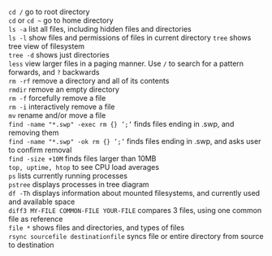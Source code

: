 `cd /` go to root directory  
`cd` or `cd ~` go to home directory  
`ls -a` list all files, including hidden files and directories  
`ls -l` show files and permissions of files in current directory
`tree` shows tree view of filesystem  
`tree -d` shows just directories  
`less` view larger files in a paging manner. Use `/` to search for a pattern forwards, and `?` backwards  
`rm -rf` remove a directory and all of its contents  
`rmdir` remove an empty directory  
`rm -f` forcefully remove a file  
`rm -i` interactively remove a file  
`mv` rename and/or move a file  
`find -name "*.swp" -exec rm {} ’;’` finds files ending in .swp, and removing them  
`find -name "*.swp" -ok rm {} ’;’` finds files ending in .swp, and asks user to confirm removal  
`find -size +10M` finds files larger than 10MB  
`top, uptime, htop` to see CPU load averages  
`ps` lists currently running processes  
`pstree` displays processes in tree diagram  
`df -Th` displays information about mounted filesystems, and currently used and available space  
`diff3 MY-FILE COMMON-FILE YOUR-FILE` compares 3 files, using one common file as reference  
`file *` shows files and directories, and types of files  
`rsync sourcefile destinationfile` syncs file or entire directory from source to destination   
